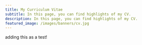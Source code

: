 ```yaml
---
title: My Curriculum Vitae
subtitle: In this page, you can find highlights of my CV. 
description: In this page, you can find highlights of my CV.  
featured_image: /images/banners/cv.jpg
---
```


adding this as a test!
